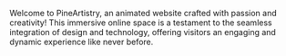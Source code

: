 Welcome to PineArtistry, an animated website crafted with passion and creativity! This immersive online space is a testament to the seamless integration of design and technology, offering visitors an engaging and dynamic experience like never before.

